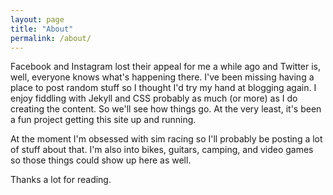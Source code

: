 ```yaml
---
layout: page
title: "About"
permalink: /about/
---
```


Facebook and Instagram lost their appeal for me a while ago and Twitter is, well, everyone knows what's happening there.  I've been missing having a place to post random stuff so I thought I'd try my hand at blogging again.  I enjoy fiddling with Jekyll and CSS probably as much (or more) as I do creating the content.  So we'll see how things go.  At the very least, it's been a fun project getting this site up and running.

At the moment I'm obsessed with sim racing so I'll probably be posting a lot of stuff about that.  I'm also into bikes, guitars, camping, and video games so those things could show up here as well.

Thanks a lot for reading.